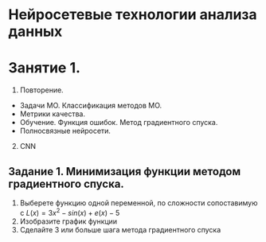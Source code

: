 # Нейросетевые технологии анализа данных
# Занятие 1.
1. Повторение.
  - Задачи МО. Классификация методов МО.
  - Метрики качества.
  - Обучение. Функция ошибок. Метод градиентного спуска.
  - Полносвязные нейросети.
2. CNN

## Задание 1. Минимизация функции методом градиентного спуска.
1. Выберете функцию одной переменной, по сложности сопоставимую с $L(x) = 3 x ^ 2 - sin(x) + e(x) - 5$
2. Изобразите график функции
3. Сделайте 3 или больше шага метода градиентного спуска

